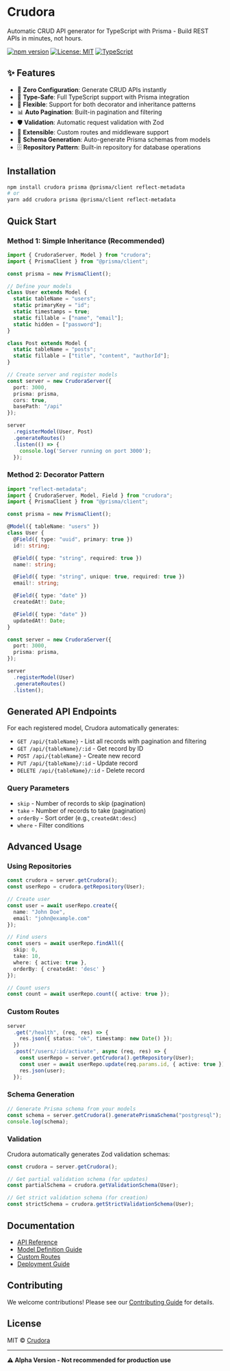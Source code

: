 # Crudora

Automatic CRUD API generator for TypeScript with Prisma - Build REST APIs in minutes, not hours.

[![npm version](https://badge.fury.io/js/crudora.svg)](https://badge.fury.io/js/crudora)
[![License: MIT](https://img.shields.io/badge/License-MIT-yellow.svg)](https://opensource.org/licenses/MIT)
[![TypeScript](https://img.shields.io/badge/TypeScript-Ready-blue.svg)](https://www.typescriptlang.org/)

## ✨ Features

- 🚀 **Zero Configuration**: Generate CRUD APIs instantly
- 🎯 **Type-Safe**: Full TypeScript support with Prisma integration
- 🔧 **Flexible**: Support for both decorator and inheritance patterns
- 📊 **Auto Pagination**: Built-in pagination and filtering
- 🛡️ **Validation**: Automatic request validation with Zod
- 🔌 **Extensible**: Custom routes and middleware support
- 📖 **Schema Generation**: Auto-generate Prisma schemas from models
- 🗄️ **Repository Pattern**: Built-in repository for database operations

## Installation

```bash
npm install crudora prisma @prisma/client reflect-metadata
# or
yarn add crudora prisma @prisma/client reflect-metadata
```

## Quick Start

### Method 1: Simple Inheritance (Recommended)

```typescript
import { CrudoraServer, Model } from "crudora";
import { PrismaClient } from "@prisma/client";

const prisma = new PrismaClient();

// Define your models
class User extends Model {
  static tableName = "users";
  static primaryKey = "id";
  static timestamps = true;
  static fillable = ["name", "email"];
  static hidden = ["password"];
}

class Post extends Model {
  static tableName = "posts";
  static fillable = ["title", "content", "authorId"];
}

// Create server and register models
const server = new CrudoraServer({
  port: 3000,
  prisma: prisma,
  cors: true,
  basePath: "/api"
});

server
  .registerModel(User, Post)
  .generateRoutes()
  .listen(() => {
    console.log('Server running on port 3000');
  });
```

### Method 2: Decorator Pattern

```typescript
import "reflect-metadata";
import { CrudoraServer, Model, Field } from "crudora";
import { PrismaClient } from "@prisma/client";

const prisma = new PrismaClient();

@Model({ tableName: "users" })
class User {
  @Field({ type: "uuid", primary: true })
  id!: string;

  @Field({ type: "string", required: true })
  name!: string;

  @Field({ type: "string", unique: true, required: true })
  email!: string;

  @Field({ type: "date" })
  createdAt!: Date;

  @Field({ type: "date" })
  updatedAt!: Date;
}

const server = new CrudoraServer({
  port: 3000,
  prisma: prisma,
});

server
  .registerModel(User)
  .generateRoutes()
  .listen();
```

## Generated API Endpoints

For each registered model, Crudora automatically generates:

- `GET /api/{tableName}` - List all records with pagination and filtering
- `GET /api/{tableName}/:id` - Get record by ID
- `POST /api/{tableName}` - Create new record
- `PUT /api/{tableName}/:id` - Update record
- `DELETE /api/{tableName}/:id` - Delete record

### Query Parameters

- `skip` - Number of records to skip (pagination)
- `take` - Number of records to take (pagination)
- `orderBy` - Sort order (e.g., `createdAt:desc`)
- `where` - Filter conditions

## Advanced Usage

### Using Repositories

```typescript
const crudora = server.getCrudora();
const userRepo = crudora.getRepository(User);

// Create user
const user = await userRepo.create({
  name: "John Doe",
  email: "john@example.com"
});

// Find users
const users = await userRepo.findAll({
  skip: 0,
  take: 10,
  where: { active: true },
  orderBy: { createdAt: 'desc' }
});

// Count users
const count = await userRepo.count({ active: true });
```

### Custom Routes

```typescript
server
  .get("/health", (req, res) => {
    res.json({ status: "ok", timestamp: new Date() });
  })
  .post("/users/:id/activate", async (req, res) => {
    const userRepo = server.getCrudora().getRepository(User);
    const user = await userRepo.update(req.params.id, { active: true });
    res.json(user);
  });
```

### Schema Generation

```typescript
// Generate Prisma schema from your models
const schema = server.getCrudora().generatePrismaSchema("postgresql");
console.log(schema);
```

### Validation

Crudora automatically generates Zod validation schemas:

```typescript
const crudora = server.getCrudora();

// Get partial validation schema (for updates)
const partialSchema = crudora.getValidationSchema(User);

// Get strict validation schema (for creation)
const strictSchema = crudora.getStrictValidationSchema(User);
```

## Documentation

- [API Reference](./docs/api.md)
- [Model Definition Guide](./docs/models.md)
- [Custom Routes](./docs/custom-routes.md)
- [Deployment Guide](./docs/deployment.md)

## Contributing

We welcome contributions! Please see our [Contributing Guide](./CONTRIBUTING.md) for details.

## License

MIT © [Crudora](https://github.com/suryamsj/crudora)

---

**⚠️ Alpha Version - Not recommended for production use**
